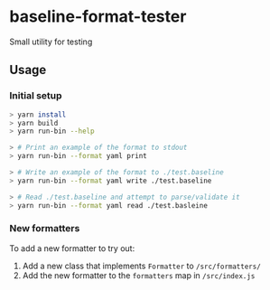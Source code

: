 # baseline-format-tester

Small utility for testing

## Usage

### Initial setup

```bash
> yarn install
> yarn build
> yarn run-bin --help

> # Print an example of the format to stdout
> yarn run-bin --format yaml print

> # Write an example of the format to ./test.baseline
> yarn run-bin --format yaml write ./test.baseline

> # Read ./test.baseline and attempt to parse/validate it
> yarn run-bin --format yaml read ./test.basleine
```

### New formatters

To add a new formatter to try out:

1. Add a new class that implements `Formatter` to `/src/formatters/`
2. Add the new formatter to the `formatters` map in `/src/index.js`
